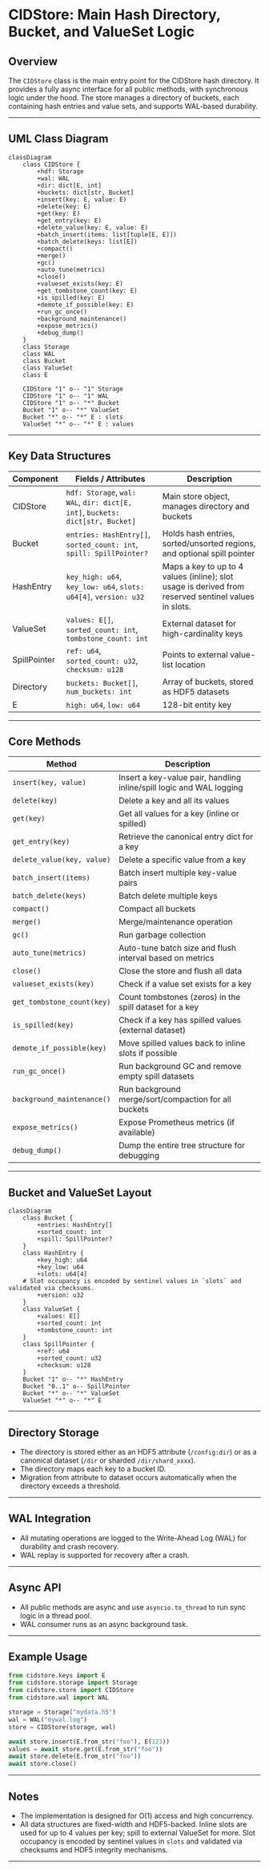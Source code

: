 # CIDStore: Main Hash Directory, Bucket, and ValueSet Logic

## Overview

The `CIDStore` class is the main entry point for the CIDStore hash directory.
It provides a fully async interface for all public methods, with synchronous logic under the hood.
The store manages a directory of buckets, each containing hash entries and value sets, and supports WAL-based durability.

---

## UML Class Diagram

```mermaid
classDiagram
    class CIDStore {
        +hdf: Storage
        +wal: WAL
        +dir: dict[E, int]
        +buckets: dict[str, Bucket]
        +insert(key: E, value: E)
        +delete(key: E)
        +get(key: E)
        +get_entry(key: E)
        +delete_value(key: E, value: E)
        +batch_insert(items: list[tuple[E, E]])
        +batch_delete(keys: list[E])
        +compact()
        +merge()
        +gc()
        +auto_tune(metrics)
        +close()
        +valueset_exists(key: E)
        +get_tombstone_count(key: E)
        +is_spilled(key: E)
        +demote_if_possible(key: E)
        +run_gc_once()
        +background_maintenance()
        +expose_metrics()
        +debug_dump()
    }
    class Storage
    class WAL
    class Bucket
    class ValueSet
    class E

    CIDStore "1" o-- "1" Storage
    CIDStore "1" o-- "1" WAL
    CIDStore "1" o-- "*" Bucket
    Bucket "1" o-- "*" ValueSet
    Bucket "*" o-- "*" E : slots
    ValueSet "*" o-- "*" E : values
```

---

## Key Data Structures

| Component   | Fields / Attributes                                                                 | Description                                                                 |
|-------------|-------------------------------------------------------------------------------------|-----------------------------------------------------------------------------|
| CIDStore    | `hdf: Storage`, `wal: WAL`, `dir: dict[E, int]`, `buckets: dict[str, Bucket]`       | Main store object, manages directory and buckets                            |
| Bucket      | `entries: HashEntry[]`, `sorted_count: int`, `spill: SpillPointer?`                 | Holds hash entries, sorted/unsorted regions, and optional spill pointer     |
| HashEntry   | `key_high: u64`, `key_low: u64`, `slots: u64[4]`, `version: u32`  | Maps a key to up to 4 values (inline); slot usage is derived from reserved sentinel values in slots.    |
| ValueSet    | `values: E[]`, `sorted_count: int`, `tombstone_count: int`                          | External dataset for high-cardinality keys                                  |
| SpillPointer| `ref: u64`, `sorted_count: u32`, `checksum: u128`                                   | Points to external value-list location                                      |
| Directory   | `buckets: Bucket[]`, `num_buckets: int`                                             | Array of buckets, stored as HDF5 datasets                                   |
| E           | `high: u64`, `low: u64`                                                            | 128-bit entity key                                                          |

---

## Core Methods

| Method                | Description                                                                                   |
|-----------------------|-----------------------------------------------------------------------------------------------|
| `insert(key, value)`  | Insert a key-value pair, handling inline/spill logic and WAL logging                          |
| `delete(key)`         | Delete a key and all its values                                                               |
| `get(key)`            | Get all values for a key (inline or spilled)                                                  |
| `get_entry(key)`      | Retrieve the canonical entry dict for a key                                                   |
| `delete_value(key, value)` | Delete a specific value from a key                                                        |
| `batch_insert(items)` | Batch insert multiple key-value pairs                                                         |
| `batch_delete(keys)`  | Batch delete multiple keys                                                                    |
| `compact()`           | Compact all buckets                                                                           |
| `merge()`             | Merge/maintenance operation                                                                   |
| `gc()`                | Run garbage collection                                                                        |
| `auto_tune(metrics)`  | Auto-tune batch size and flush interval based on metrics                                      |
| `close()`             | Close the store and flush all data                                                            |
| `valueset_exists(key)`| Check if a value set exists for a key                                                         |
| `get_tombstone_count(key)` | Count tombstones (zeros) in the spill dataset for a key                                   |
| `is_spilled(key)`     | Check if a key has spilled values (external dataset)                                          |
| `demote_if_possible(key)` | Move spilled values back to inline slots if possible                                       |
| `run_gc_once()`       | Run background GC and remove empty spill datasets                                             |
| `background_maintenance()` | Run background merge/sort/compaction for all buckets                                      |
| `expose_metrics()`    | Expose Prometheus metrics (if available)                                                      |
| `debug_dump()`        | Dump the entire tree structure for debugging                                                  |

---

## Bucket and ValueSet Layout

```mermaid
classDiagram
    class Bucket {
        +entries: HashEntry[]
        +sorted_count: int
        +spill: SpillPointer?
    }
    class HashEntry {
        +key_high: u64
        +key_low: u64
        +slots: u64[4]
    # Slot occupancy is encoded by sentinel values in `slots` and validated via checksums.
        +version: u32
    }
    class ValueSet {
        +values: E[]
        +sorted_count: int
        +tombstone_count: int
    }
    class SpillPointer {
        +ref: u64
        +sorted_count: u32
        +checksum: u128
    }
    Bucket "1" o-- "*" HashEntry
    Bucket "0..1" o-- SpillPointer
    Bucket "*" o-- "*" ValueSet
    ValueSet "*" o-- "*" E
```

---

## Directory Storage

- The directory is stored either as an HDF5 attribute (`/config:dir`) or as a canonical dataset (`/dir` or sharded `/dir/shard_xxxx`).
- The directory maps each key to a bucket ID.
- Migration from attribute to dataset occurs automatically when the directory exceeds a threshold.

---

## WAL Integration

- All mutating operations are logged to the Write-Ahead Log (WAL) for durability and crash recovery.
- WAL replay is supported for recovery after a crash.

---

## Async API

- All public methods are async and use `asyncio.to_thread` to run sync logic in a thread pool.
- WAL consumer runs as an async background task.

---

## Example Usage

```python
from cidstore.keys import E
from cidstore.storage import Storage
from cidstore.store import CIDStore
from cidstore.wal import WAL

storage = Storage("mydata.h5")
wal = WAL("mywal.log")
store = CIDStore(storage, wal)

await store.insert(E.from_str("foo"), E(123))
values = await store.get(E.from_str("foo"))
await store.delete(E.from_str("foo"))
await store.close()
```

---

## Notes

- The implementation is designed for O(1) access and high concurrency.
- All data structures are fixed-width and HDF5-backed.
Inline slots are used for up to 4 values per key; spill to external ValueSet for more. Slot occupancy is encoded by sentinel values in `slots` and validated via checksums and HDF5 integrity mechanisms.

---
